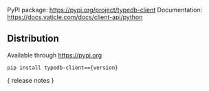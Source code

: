 PyPI package: https://pypi.org/project/typedb-client
Documentation: https://docs.vaticle.com/docs/client-api/python

## Distribution

Available through https://pypi.org

```
pip install typedb-client=={version}
```

{ release notes }



